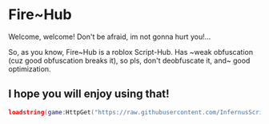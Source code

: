 # Fire\~Hub
Welcome, welcome! Don't be afraid, im not gonna hurt you!...

So, as you know, Fire\~Hub is a roblox Script\-Hub.
Has ~weak obfuscation (cuz good obfuscation breaks it), so pls, don't deobfuscate it,
and~ good optimization.

## I hope you will enjoy using that!
```lua
loadstring(game:HttpGet("https://raw.githubusercontent.com/InfernusScripts/Fire-Hub/main/Loader"))()
```
